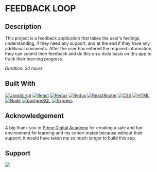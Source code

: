 # FEEDBACK LOOP

## Description

This project is a feedback application that takes the user's feelings, understanding, if they need any support, and at the end if they have any additional comments. After the user has entered the required information, they can submit their feedback and do this on a daily basis on this app to track their learning progress. 

_Duration: 20 hours_

## Built With

[![JavaScript](https://img.shields.io/badge/JavaScript-F7DF1E?style=for-the-badge&logo=javascript&logoColor=black)]()
[![React](https://img.shields.io/badge/React-20232A?style=for-the-badge&logo=react&logoColor=61DAFB)]()
[![Redux](https://img.shields.io/badge/Redux-593D88?style=for-the-badge&logo=redux&logoColor=white)]()
[![Redux](https://img.shields.io/badge/Redux--Sagas-20232A?style=for-the-badge&logo=reduxsaga&logoColor=61DAFB)]()
[![ReactRouter](https://img.shields.io/badge/React_Router-CA4245?style=for-the-badge&logo=react-router&logoColor=white)]()
[![CSS](https://img.shields.io/badge/CSS-239120?&style=for-the-badge&logo=css3&logoColor=white)]()
[![HTML](https://img.shields.io/badge/HTML-E34F26?style=for-the-badge&logo=html&logoColor=white)]()
[![Node](https://img.shields.io/badge/Node.js-43853D?style=for-the-badge&logo=node.js&logoColor=white)]()
[![postgreSQL](https://img.shields.io/badge/PostgreSQL-316192?style=for-the-badge&logo=postgresql&logoColor=white)]()
[![Express](https://img.shields.io/badge/Express.js-404D59?style=for-the-badge)]()

## Acknowledgement

A big thank you to [Prime Digital Academy](www.primeacademy.io) for creating a safe and fun environment for learning and my cohort mates because without their support, it would have taken me so much longer to build this app. 

## Support

<a href="https://www.linkedin.com/in/leilasadr"><img src="https://img.shields.io/badge/LinkedIn-0077B5?style=for-the-badge&logo=linkedin&logoColor=white" /></a>  
